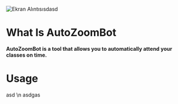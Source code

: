 ![Ekran Alıntısısdasd](https://user-images.githubusercontent.com/76772798/114277291-3fd70d80-9a33-11eb-9af7-052a4b68b0db.PNG)

# What Is AutoZoomBot
**AutoZoomBot is a tool that allows you to automatically attend your classes on time.**


# Usage

asd \n asdgas
